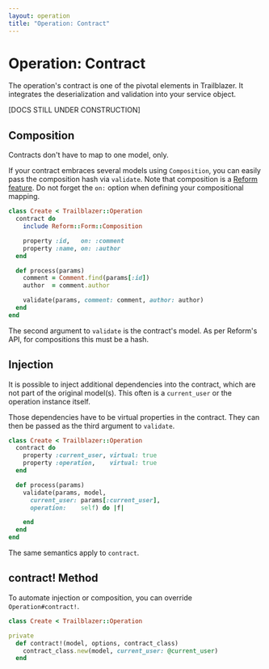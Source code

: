 ```yaml
---
layout: operation
title: "Operation: Contract"
---
```


# Operation: Contract

The operation's contract is one of the pivotal elements in Trailblazer. It integrates the deserialization and validation into your service object.

[DOCS STILL UNDER CONSTRUCTION]

## Composition

Contracts don't have to map to one model, only.

If your contract embraces several models using `Composition`, you can easily pass the composition hash via `validate`. Note that composition is a [Reform feature](/gems/reform/#composition). Do not forget the `on:` option when defining your compositional mapping.

```ruby
class Create < Trailblazer::Operation
  contract do
    include Reform::Form::Composition

    property :id,   on: :comment
    property :name, on: :author
  end

  def process(params)
    comment = Comment.find(params[:id])
    author  = comment.author

    validate(params, comment: comment, author: author)
  end
end
```

The second argument to `validate` is the contract's model. As per Reform's API, for compositions this must be a hash.

## Injection

It is possible to inject additional dependencies into the contract, which are not part of the original model(s). This often is a `current_user` or the operation instance itself.

Those dependencies have to be virtual properties in the contract. They can then be passed as the third argument to `validate`.

```ruby
class Create < Trailblazer::Operation
  contract do
    property :current_user, virtual: true
    property :operation,    virtual: true
  end

  def process(params)
    validate(params, model,
      current_user: params[:current_user],
      operation:    self) do |f|

    end
  end
end
```

The same semantics apply to `contract`.

## contract! Method

To automate injection or composition, you can override `Operation#contract!`.

```ruby
class Create < Trailblazer::Operation

private
  def contract!(model, options, contract_class)
    contract_class.new(model, current_user: @current_user)
  end
```
